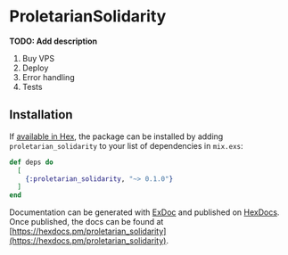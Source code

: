 # ProletarianSolidarity

**TODO: Add description**

1. Buy VPS
2. Deploy
3. Error handling
4. Tests

## Installation

If [available in Hex](https://hex.pm/docs/publish), the package can be installed
by adding `proletarian_solidarity` to your list of dependencies in `mix.exs`:

```elixir
def deps do
  [
    {:proletarian_solidarity, "~> 0.1.0"}
  ]
end
```

Documentation can be generated with [ExDoc](https://github.com/elixir-lang/ex_doc)
and published on [HexDocs](https://hexdocs.pm). Once published, the docs can
be found at [https://hexdocs.pm/proletarian_solidarity](https://hexdocs.pm/proletarian_solidarity).

